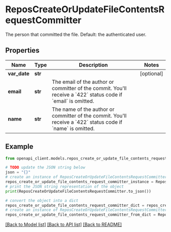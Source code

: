 # ReposCreateOrUpdateFileContentsRequestCommitter

The person that committed the file. Default: the authenticated user.

## Properties

Name | Type | Description | Notes
------------ | ------------- | ------------- | -------------
**var_date** | **str** |  | [optional] 
**email** | **str** | The email of the author or committer of the commit. You&#39;ll receive a &#x60;422&#x60; status code if &#x60;email&#x60; is omitted. | 
**name** | **str** | The name of the author or committer of the commit. You&#39;ll receive a &#x60;422&#x60; status code if &#x60;name&#x60; is omitted. | 

## Example

```python
from openapi_client.models.repos_create_or_update_file_contents_request_committer import ReposCreateOrUpdateFileContentsRequestCommitter

# TODO update the JSON string below
json = "{}"
# create an instance of ReposCreateOrUpdateFileContentsRequestCommitter from a JSON string
repos_create_or_update_file_contents_request_committer_instance = ReposCreateOrUpdateFileContentsRequestCommitter.from_json(json)
# print the JSON string representation of the object
print(ReposCreateOrUpdateFileContentsRequestCommitter.to_json())

# convert the object into a dict
repos_create_or_update_file_contents_request_committer_dict = repos_create_or_update_file_contents_request_committer_instance.to_dict()
# create an instance of ReposCreateOrUpdateFileContentsRequestCommitter from a dict
repos_create_or_update_file_contents_request_committer_from_dict = ReposCreateOrUpdateFileContentsRequestCommitter.from_dict(repos_create_or_update_file_contents_request_committer_dict)
```
[[Back to Model list]](../README.md#documentation-for-models) [[Back to API list]](../README.md#documentation-for-api-endpoints) [[Back to README]](../README.md)


